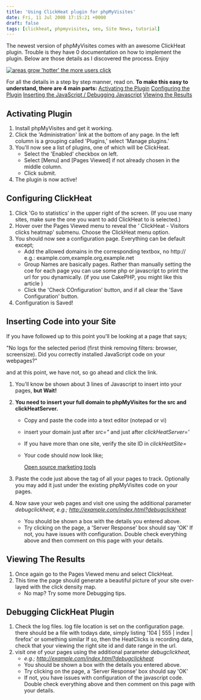 ```yaml
---
title: 'Using ClickHeat plugin for phpMyVisites'
date: Fri, 11 Jul 2008 17:15:21 +0000
draft: false
tags: [clickheat, phpmyvisites, seo, Site News, tutorial]
---
```


The newest version of phpMyVisites comes with an awesome ClickHeat plugin. Trouble is they have 0 documentation on how to implement the plugin. Below are those details as I discovered the process. Enjoy

[![areas grow \'hotter\' the more users click](https://blog.edwardawebb.com/wp-content/uploads/2008/07/pagemanager10-299x143.png "Example ClickHeat results")](https://blog.edwardawebb.com/wp-content/uploads/2008/07/pagemanager10.png)

For all the details in a step by step manner, read on. **To make this easy to understand, there are 4 main parts:** [Activating the Plugin](#activate) [Configuring the Plugin](#configure) [Inserting the JavaScript / Debugging Javascript](#insert) [VIewing the Results](#results)

Activating Plugin
-----------------

1.  Install phpMyVisites and get it working.
2.  Click the 'Administration' link at the bottom of any page. In the left column is a grouping called 'Plugins,' select 'Manage plugins.'
3.  You'll now see a list of plugins, one of which will be ClickHeat.
    *   Select the 'Enabled' checkbox on left.
    *   Select \[Menu\] and \[Pages Viewed\] if not already chosen in the middle column.
    *   Click submit.
4.  The plugin is now active!

Configuring ClickHeat
---------------------

1.  Click 'Go to statistics' in the upper right of the screen. (If you use many sites, make sure the one you want to add ClickHeat to is selected.)
2.  Hover over the Pages Viewed menu to reveal the ' ClickHeat - Visitors clicks heatmap' submenu. Choose the ClickHeat menu option.
3.  You should now see a configuration page. Everything can be default except;
    *   Add the allowed domains in the corresponding textbox, no http:// e.g.: example.com,example.org,example.net
    *   Group Names are basically pages. Rather than manually setting the coe for each page you can use some php or javascript to print the url for you dynamically. (if you use CakePHP, you might like this article )
    *   Click the 'Check COnfiguration' button, and if all clear the 'Save Configuration' button.
4.  Configuration is Saved!

Inserting Code into your Site
-----------------------------

If you have followed up to this point you'll be looking at a page that says;

"No logs for the selected period (first think removing filters: browser, screensize). Did you correctly installed JavaScript code on your webpages?"

and at this point, we have not, so go ahead and click the link.

1.  You'll know be shown about 3 lines of Javascript to insert into your pages, **but Wait!**
2.  **You need to insert your full domain to phpMyVisites for the src and clickHeatServer.**
    *   Copy and paste the code into a text editor (notepad or vi)
    *   insert your domain just after _src="_ and just after _clickHeatServer='_
    *   If you have more than one site, verify the site ID in _clickHeatSite=_
    *   Your code should now look like;
        
        <a href="http://www.labsmedia.com/index.html">Open source marketing tools</a>
        
         <!--
        clickHeatSite = 47;clickHeatGroup = 'index';clickHeatServer = 'http://example.com/phpmyvisites/plugins/clickheat/libs/clickpmv.php';initClickHeat(); //--> 
        
3.  Paste the code just above the </body> tag of all your pages to track. Optionally you may add it just under the existing phpMyVisites code on your pages.
4.  Now save your web pages and visit one using the additional parameter _debugclickheat, e.g.; http://example.com/index.html?debugclickheat_
    *   You should be shown a box with the details you entered above.
    *   Try clicking on the page, a 'Server Response' box should say 'OK' If not, you have issues with configuration. Double check everything above and then comment on this page with your details.

Viewing The Results
-------------------

1.  Once again go to the Pages Viewed menu and select ClickHeat.
2.  This time the page should generate a beautiful picture of your site over-layed with the click density map.
    *   No map? Try some more Debugging tips.

Debugging ClickHeat Plugin
--------------------------

1.  Check the log files. log file location is set on the configuration page. there should be a file with todays date, simply listing '104 | 555 | index | firefox' or something similar If so, then the HeatClicks is recording data, check that your viewing the right site id and date range in the url.
2.  visit one of your pages using the additional parameter _debugclickheat,_
    *   _e.g.;_ _http://example.com/index.html?debugclickheat_
    *   You should be shown a box with the details you entered above.
    *   Try clicking on the page, a 'Server Response' box should say 'OK'
    *   If not, you have issues with configuration of the javascript code. Double check everything above and then comment on this page with your details.